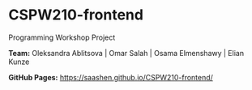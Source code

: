 # CSPW210-frontend
Programming Workshop Project

**Team:**
Oleksandra Ablitsova | 
Omar Salah | 
Osama Elmenshawy | 
Elian Kunze

**GitHub Pages:** https://saashen.github.io/CSPW210-frontend/

